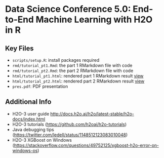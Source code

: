 # Data Science Conference 5.0: End-to-End Machine Learning with H2O in R 

## Key Files

- `scripts/setup.R`: install packages required
- `rmd/tutorial_pt1.Rmd`: the part 1 RMarkdown file with code
- `rmd/tutorial_pt2.Rmd`: the part 2 RMarkdown file with code
- `html/tutorial_pt1.html`: rendered part 1 RMarkdown result [view](https://nbviewer.jupyter.org/github/brankokovac/dsc50_h2o_tutorial/blob/master/html/tutorial_pt1.html)
- `html/tutorial_pt2.html`: rendered part 2 RMarkdown result [view](https://nbviewer.jupyter.org/github/brankokovac/dsc50_h2o_tutorial/blob/master/html/tutorial_pt2.html)
- `pres.pdf`: PDF presentation

## Additional Info

- H2O-3 user guide http://docs.h2o.ai/h2o/latest-stable/h2o-docs/index.html 
- H2O-3 tutorials (https://github.com/h2oai/h2o-tutorials)
- Java debugging tips (https://twitter.com/ledell/status/1148512123083010048)
- H2O-3 XGBoost on Windows (https://stackoverflow.com/questions/49752125/xgboost-h2o-error-on-windows-os)
